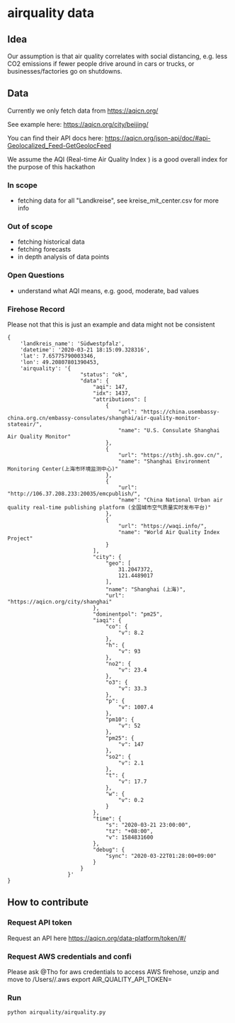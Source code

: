 # airquality data

## Idea
Our assumption is that air quality correlates with social distancing, e.g. less CO2 emissions if fewer people drive around in cars or trucks, or businesses/factories go on shutdowns.

## Data
Currently we only fetch data from https://aqicn.org/

See example here: https://aqicn.org/city/beijing/

You can find their API docs here: https://aqicn.org/json-api/doc/#api-Geolocalized_Feed-GetGeolocFeed

We assume the AQI (Real-time Air Quality Index ) is a good overall index for the purpose of this hackathon

### In scope
- fetching data for all "Landkreise", see kreise_mit_center.csv for more info

### Out of scope
- fetching historical data
- fetching forecasts
- in depth analysis of data points

### Open Questions
- understand what AQI means, e.g. good, moderate, bad values

### Firehose Record
Please not that this is just an example and data might not be consistent
```
{
    'landkreis_name': 'Südwestpfalz',
    'datetime': '2020-03-21 18:15:09.328316',
    'lat': 7.65775790003346,
    'lon': 49.20807801390453,
    'airquality': '{
                       "status": "ok",
                       "data": {
                           "aqi": 147,
                           "idx": 1437,
                           "attributions": [
                               {
                                   "url": "https://china.usembassy-china.org.cn/embassy-consulates/shanghai/air-quality-monitor-stateair/",
                                   "name": "U.S. Consulate Shanghai Air Quality Monitor"
                               },
                               {
                                   "url": "https://sthj.sh.gov.cn/",
                                   "name": "Shanghai Environment Monitoring Center(上海市环境监测中心)"
                               },
                               {
                                   "url": "http://106.37.208.233:20035/emcpublish/",
                                   "name": "China National Urban air quality real-time publishing platform (全国城市空气质量实时发布平台)"
                               },
                               {
                                   "url": "https://waqi.info/",
                                   "name": "World Air Quality Index Project"
                               }
                           ],
                           "city": {
                               "geo": [
                                   31.2047372,
                                   121.4489017
                               ],
                               "name": "Shanghai (上海)",
                               "url": "https://aqicn.org/city/shanghai"
                           },
                           "dominentpol": "pm25",
                           "iaqi": {
                               "co": {
                                   "v": 8.2
                               },
                               "h": {
                                   "v": 93
                               },
                               "no2": {
                                   "v": 23.4
                               },
                               "o3": {
                                   "v": 33.3
                               },
                               "p": {
                                   "v": 1007.4
                               },
                               "pm10": {
                                   "v": 52
                               },
                               "pm25": {
                                   "v": 147
                               },
                               "so2": {
                                   "v": 2.1
                               },
                               "t": {
                                   "v": 17.7
                               },
                               "w": {
                                   "v": 0.2
                               }
                           },
                           "time": {
                               "s": "2020-03-21 23:00:00",
                               "tz": "+08:00",
                               "v": 1584831600
                           },
                           "debug": {
                               "sync": "2020-03-22T01:28:00+09:00"
                           }
                       }
                   }'
}
```

## How to contribute
### Request API token
Request an API here https://aqicn.org/data-platform/token/#/

### Request AWS credentials and confi
Please ask @Tho for aws credentials to access AWS firehose, unzip and move to /Users/<you>/.aws
export AIR_QUALITY_API_TOKEN=<your token>

### Run
```python airquality/airquality.py```